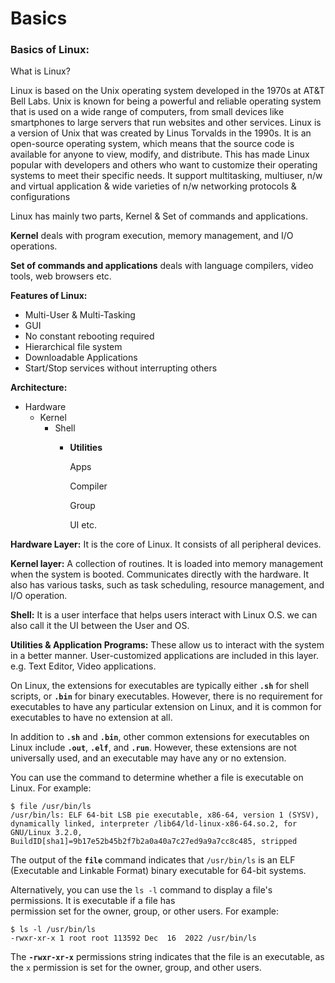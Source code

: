 # **Basics**

### **Basics of Linux:**

What is Linux?

Linux is based on the Unix operating system developed in the 1970s at AT\&T Bell Labs. Unix is known for being a powerful and reliable operating system that is used on a wide range of computers, from small devices like smartphones to large servers that run websites and other services. Linux is a version of Unix that was created by Linus Torvalds in the 1990s. It is an open-source operating system, which means that the source code is available for anyone to view, modify, and distribute. This has made Linux popular with developers and others who want to customize their operating systems to meet their specific needs. It support multitasking, multiuser, n/w and virtual application & wide varieties of n/w networking protocols & configurations

Linux has mainly two parts, Kernel & Set of commands and applications.

**Kernel** deals with program execution, memory management, and I/O operations.

**Set of commands and applications** deals with language compilers, video tools, web browsers etc.

**Features of Linux:**

* Multi-User & Multi-Tasking
* GUI
* No constant rebooting required
* Hierarchical file system
* Downloadable Applications
* Start/Stop services without interrupting others

**Architecture:**

* Hardware
  * Kernel
    * Shell
      *   **Utilities**

          Apps

          Compiler

          Group

          UI etc.

**Hardware Layer:** It is the core of Linux. It consists of all peripheral devices.

**Kernel layer:** A collection of routines. It is loaded into memory management when the system is booted. Communicates directly with the hardware. It also has various tasks, such as task scheduling, resource management, and I/O operation.

**Shell:** It is a user interface that helps users interact with Linux O.S. we can also call it the UI between the User and OS.

**Utilities & Application Programs:** These allow us to interact with the system in a better manner. User-customized applications are included in this layer. e.g. Text Editor, Video applications.

On Linux, the extensions for executables are typically either **`.sh`** for shell scripts, or **`.bin`** for binary executables. However, there is no requirement for executables to have any particular extension on Linux, and it is common for executables to have no extension at all.

In addition to **`.sh`** and **`.bin`**, other common extensions for executables on Linux include **`.out`**, **`.elf`**, and **`.run`**. However, these extensions are not universally used, and an executable may have any or no extension.

You can use the command to determine whether a file is executable on Linux. For example:

```
$ file /usr/bin/ls
/usr/bin/ls: ELF 64-bit LSB pie executable, x86-64, version 1 (SYSV), dynamically linked, interpreter /lib64/ld-linux-x86-64.so.2, for GNU/Linux 3.2.0, BuildID[sha1]=9b17e52b45b2f7b2a0a40a7c27ed9a9a7cc8c485, stripped
```

The output of the **`file`** command indicates that `/usr/bin/ls` is an ELF (Executable and Linkable Format) binary executable for 64-bit systems.

Alternatively, you can use the `ls -l` command to display a file's permissions. It is executable if a file has  \
&#x20;permission set for the owner, group, or other users. For example:

```
$ ls -l /usr/bin/ls
-rwxr-xr-x 1 root root 113592 Dec  16  2022 /usr/bin/ls

```

The **`-rwxr-xr-x`** permissions string indicates that the file is an executable, as the `x` permission is set for the owner, group, and other users.

